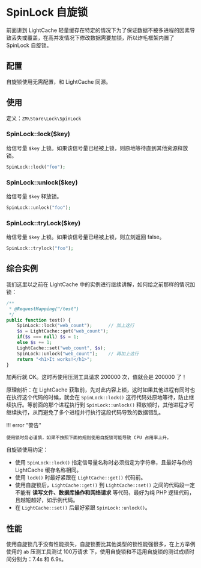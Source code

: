 # SpinLock 自旋锁

前面讲到 LightCache 轻量缓存在特定的情况下为了保证数据不被多进程的因素导致丢失或覆盖，在高并发情况下修改数据需要加锁，所以炸毛框架内置了 SpinLock 自旋锁。

## 配置

自旋锁使用无需配置，和 LightCache 同源。

## 使用

定义：`ZM\Store\Lock\SpinLock`

### SpinLock::lock($key)

给信号量 `$key` 上锁。如果该信号量已经被上锁，则原地等待直到其他资源释放锁。

```php
SpinLock::lock("foo");
```

### SpinLock::unlock($key)

给信号量 `$key` 释放锁。

```php
SpinLock::unlock("foo");
```

### SpinLock::tryLock($key)

给信号量 `$key` 上锁。如果该信号量已经被上锁，则立刻返回 false。

```php
SpinLock::trylock("foo");
```

## 综合实例

我们这里以之前在 LightCache 中的实例进行继续讲解，如何给之前那样的情况加锁：

```php
/**
 * @RequestMapping("/test")
 */
public function test() {
    SpinLock::lock("web_count");      // 加上这行
    $s = LightCache::get("web_count");
    if($s === null) $s = 1;
    else $s += 1;
    LightCache::set("web_count", $s);
    SpinLock::unlock("web_count");    // 再加上这行
    return "<h1>It works!</h1>";
}
```

加两行就 OK。这时再使用压测工具请求 200000 次，值就会是 200000 了！

原理剖析：在 LightCache 获取前，先对此内容上锁，这时如果其他进程有同时也在执行这个代码的时候，就会在 `SpinLock::lock()` 这行代码处原地等待，防止继续执行。等前面的那个进程执行到 `SpinLock::unlock()` 释放锁时，其他进程才可继续执行，从而避免了多个进程并行执行这段代码导致的数据错乱。

!!! error "警告"

	使用锁时务必谨慎，如果不按照下面的规则使用自旋锁可能导致 CPU 占用率上升。

自旋锁使用约定：

- 使用 `SpinLock::lock()` 指定信号量名称时必须指定为字符串，且最好与你的 LightCache 缓存名称相同。
- 使用 `lock()` 时最好紧跟在 `LightCache::get()` 代码前。
- 使用自旋锁后，`LightCache::get()` 到 `LightCache::set()` 之间的代码段一定不能有 **读写文件、数据库操作和网络请求** 等代码，最好为纯 PHP 逻辑代码，且越短越好，如示例代码。
- 在 `LightCache::set()` 后最好紧跟 `SpinLock::unlock()`。

## 性能

使用自旋锁几乎没有性能损失，自旋锁要比其他类型的锁性能强很多，在上方举例使用的 `ab` 压测工具测试 100万请求 下，使用自旋锁和不适用自旋锁的测试成绩时间分别为：7.4s 和 6.9s。
